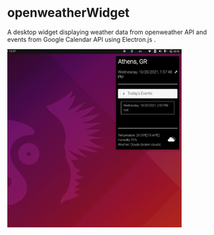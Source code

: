# openweatherWidget
A desktop widget displaying weather data from openweather API and events from Google Calendar API using Electron.js .


<img src="screenshot1.PNG" width="400" height="410">
